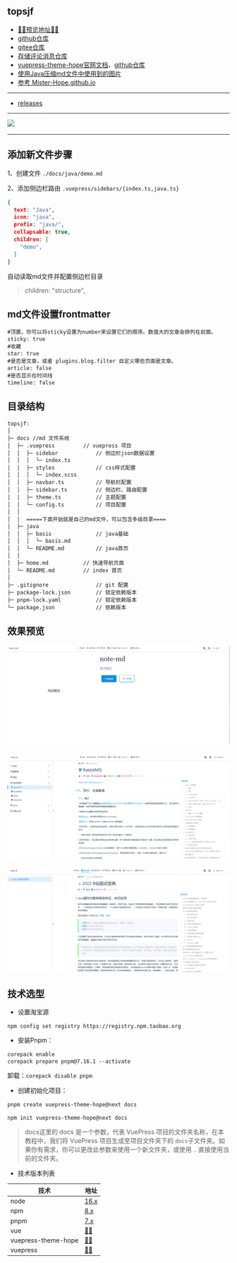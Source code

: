 ## topsjf

- [🚀🚀预览地址🚀🚀](https://topsjf.github.io/)
- [github仓库](https://github.com/topsjf/topsjf)
- [gitee仓库](https://gitee.com/topsjf/topsjf)
- [存储评论消息仓库](https://github.com/topsjf/giscus-discussions)
- [vuepress-theme-hope官网文档](https://vuepress-theme-hope.github.io/v2/zh/)、[github仓库](https://github.com/vuepress-theme-hope/vuepress-theme-hope)
- [使用Java压缩md文件中使用到的图片](https://gitee.com/cps007/imgfileserve)
- [参考 Mister-Hope.github.io](https://github.com/Mister-Hope/Mister-Hope.github.io)


--------
- [releases](https://github.com/topsjf/topsjf/releases)


-------

[![](https://developer.stackblitz.com/img/open_in_stackblitz.svg)](https://stackblitz.com/github/topsjf/topsjf)

-------


## 添加新文件步骤

1、创建文件 `./docs/java/demo.md`

2、添加侧边栏路由 `.vuepress/sidebars/{index.ts,java.ts}`

```json
{
  text: "Java",
  icon: "java",
  prefix: "java/",
  collapsable: true,
  children: [
    "demo",
  ]
}
```

自动读取md文件并配置侧边栏目录

> children: "structure",


## md文件设置frontmatter

```text
#顶置，你可以将sticky设置为number来设置它们的顺序。数值大的文章会排列在前面。
sticky: true
#收藏
star: true
#是否是文章，或者 plugins.blog.filter 自定义哪些页面是文章。
article: false
#是否显示在时间线
timeline: false
```


## 目录结构

```text
topsjf:
│
├─ docs //md 文件系统 
│  ├─ .vuepress         // vuepress 项目 
│  │  ├─ sidebar            // 侧边栏json数据设置 
│  │  │  └─ index.ts 
│  │  ├─ styles             // css样式配置 
│  │  │  └─ index.scss 
│  │  ├─ navbar.ts          // 导航栏配置 
│  │  ├─ sidebar.ts         // 侧边栏、路由配置 
│  │  ├─ theme.ts           // 主题配置 
│  │  └─ config.ts          // 项目配置 
│  │   
│  │  =====下面开始就是自己的md文件，可以包含多级目录==== 
│  ├─ java 
│  │  ├─ basis              // java基础
│  │  │  └─ basis.md
│  │  └─ README.md          // java首页
│  │
│  ├─ home.md           // 快速导航页面
│  └─ README.md         // index 首页
│
├─ .gitignore               // git 配置 
├─ package-lock.json        // 锁定依赖版本
├─ pnpm-lock.yaml           // 锁定依赖版本
└─ package.json             // 依赖版本

```

## 效果预览

![](./img/true-img.png)

![](./img/true-img-1.png)

![](./img/true-img-2.png)

## 技术选型

- 设置淘宝源

```shell
npm config set registry https://registry.npm.taobao.org
```

- 安装Pnpm：

```shell
corepack enable
corepack prepare pnpm@7.16.1 --activate
```
卸载：`corepack disable pnpm`


- 创建初始化项目： 


```shell
pnpm create vuepress-theme-hope@next docs
```

```shell
npm init vuepress-theme-hope@next docs

```

> docs这里的 docs 是一个参数，代表 VuePress 项目的文件夹名称，在本教程中，我们将 VuePress 项目生成至项目文件夹下的 `docs`子文件夹。如果你有需求，你可以更改此参数来使用一个新文件夹，或使用 `.` 直接使用当前的文件夹。

- 技术版本列表

| 技术                      | 地址                                                                                                |
|-------------------------|---------------------------------------------------------------------------------------------------|
| node                    | <a href="https://www.npmjs.com/package/node" target="_blank">16.x</a>                          |
| npm                     | <a href="https://www.npmjs.com/package/npm" target="_blank">8.x</a>                            |
| pnpm                    | <a href="https://www.npmjs.com/package/pnpm" target="_blank">7.x</a>                           |
| vue                     | <a href="https://www.npmjs.com/package/vue" target="_blank">🚀🚀</a>                           |
| vuepress-theme-hope     | <a href="https://www.npmjs.com/package/vuepress-theme-hope" target="_blank">🚀🚀</a>           |
| vuepress                | <a href="https://www.npmjs.com/package/vuepress" target="_blank">🚀🚀</a>                      |
